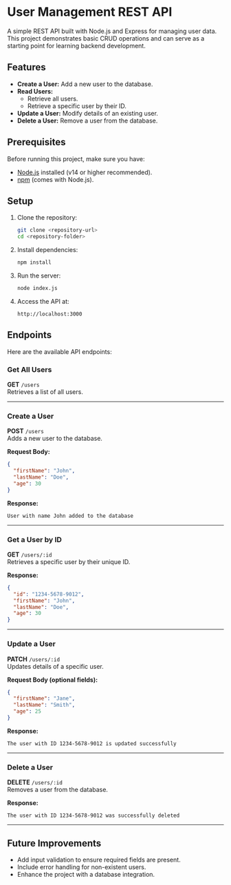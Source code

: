 # User Management REST API

A simple REST API built with Node.js and Express for managing user data. This project demonstrates basic CRUD operations and can serve as a starting point for learning backend development.

## Features
- **Create a User:** Add a new user to the database.
- **Read Users:**
  - Retrieve all users.
  - Retrieve a specific user by their ID.
- **Update a User:** Modify details of an existing user.
- **Delete a User:** Remove a user from the database.

## Prerequisites
Before running this project, make sure you have:
- [Node.js](https://nodejs.org/) installed (v14 or higher recommended).
- [npm](https://www.npmjs.com/) (comes with Node.js).

## Setup
1. Clone the repository:
   ```bash
   git clone <repository-url>
   cd <repository-folder>
   ```

2. Install dependencies:
   ```bash
   npm install
   ```

3. Run the server:
   ```bash
   node index.js
   ```

4. Access the API at:
   ```
   http://localhost:3000
   ```

## Endpoints
Here are the available API endpoints:

### Get All Users
**GET** `/users`  
Retrieves a list of all users.

---

### Create a User
**POST** `/users`  
Adds a new user to the database.

**Request Body:**
```json
{
  "firstName": "John",
  "lastName": "Doe",
  "age": 30
}
```

**Response:**
```
User with name John added to the database
```

---

### Get a User by ID
**GET** `/users/:id`  
Retrieves a specific user by their unique ID.

**Response:**
```json
{
  "id": "1234-5678-9012",
  "firstName": "John",
  "lastName": "Doe",
  "age": 30
}
```

---

### Update a User
**PATCH** `/users/:id`  
Updates details of a specific user.

**Request Body (optional fields):**
```json
{
  "firstName": "Jane",
  "lastName": "Smith",
  "age": 25
}
```

**Response:**
```
The user with ID 1234-5678-9012 is updated successfully
```

---

### Delete a User
**DELETE** `/users/:id`  
Removes a user from the database.

**Response:**
```
The user with ID 1234-5678-9012 was successfully deleted
```

---
## Future Improvements
- Add input validation to ensure required fields are present.
- Include error handling for non-existent users.
- Enhance the project with a database integration.
